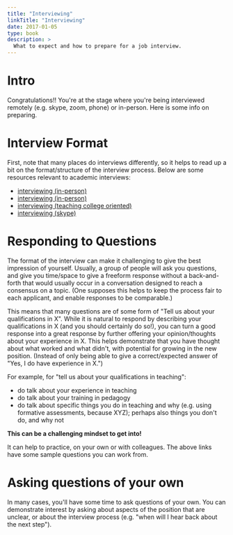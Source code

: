```yaml
---
title: "Interviewing"
linkTitle: "Interviewing"
date: 2017-01-05
type: book
description: >
  What to expect and how to prepare for a job interview.
---
```


# Intro

Congratulations!! You're at the stage where you're being interviewed remotely (e.g. skype, zoom, phone) or in-person. Here is some info on preparing.

# Interview Format

First, note that many places do interviews differently, so it helps to read up a bit on the format/structure of the interview process. Below are some resources relevant to academic interviews:

* [interviewing (in-person)](http://www.asha.org/academic/career-ladder/chap3/)
* [interviewing (in-person)](https://career.ucsf.edu/grad-students-postdocs/career-planning/academic-jobs/interviewing)
* [interviewing (teaching college oriented)](https://thewayofimprovement.com/2017/07/10/how-to-interview-at-a-teaching-college)
* [interviewing (skype)](https://xykademiqz.com/2016/12/22/skyping-your-way-into-or-out-of-a-faculty-job/)

# Responding to Questions

The format of the interview can make it challenging to give the best impression of yourself. Usually, a group of people will ask you questions, and give you time/space to give a freeform response without a back-and-forth that would usually occur in a conversation designed to reach a consensus on a topic. (One supposes this helps to keep the process fair to each applicant, and enable responses to be comparable.)

This means that many questions are of some form of "Tell us about your qualifications in X". While it is natural to respond by describing your qualifications in X (and you should certainly do so!), you can turn a good response into a great response by further offering your opinion/thoughts about your experience in X. This helps demonstrate that you have thought about what worked and what didn't, with potential for growing in the new position. (Instead of only being able to give a correct/expected answer of "Yes, I do have experience in X.")

For example, for "tell us about your qualifications in teaching":
* do talk about your experience in teaching
* do talk about your training in pedagogy
* do talk about specific things you do in teaching and why (e.g. using formative assessments, because XYZ); perhaps also things you don't do, and why not

**This can be a challenging mindset to get into!**

It can help to practice, on your own or with colleagues. The above links have some sample questions you can work from.

# Asking questions of your own

In many cases, you'll have some time to ask questions of your own. You can demonstrate interest by asking about aspects of the position that are unclear, or about the interview process (e.g. "when will I hear back about the next step").